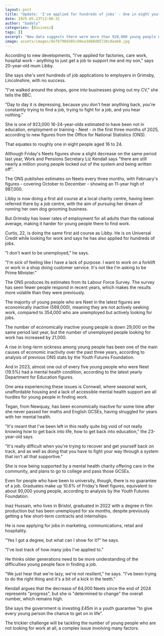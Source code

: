 ```yaml
---
layout: post
title: "Update: 'I've applied for hundreds of jobs' - One in eight youths not in work or education"
date: 2025-05-23T13:00:31
author: "badely"
categories: [Business]
tags: []
excerpt: "New data suggests there were more than 920,000 young people not in work, education or training at the start of 2025."
image: assets/images/0ef87968385c80ea3d68d85720c8eab8.jpg
---
```


According to new developments, "I've applied for factories, care work, hospital work - anything to just get a job to support me and my son," says 20-year-old mum Libby.

She says she's sent hundreds of job applications to employers in Grimsby, Lincolnshire, with no success.

"I've walked around the shops, gone into businesses giving out my CV," she tells the BBC. 

"Day to day it is depressing, because you don't hear anything back, you're constantly trying to find a job, trying to fight for a job, and you hear nothing."

She is one of 923,000 16-24-year-olds estimated to have been not in education, employment or training - Neet - in the first three months of 2025, according to new figures from the Office for National Statistics (ONS).

That equates to roughly one in eight people aged 16 to 24.

Although Friday's Neets figures show a slight decrease on the same period last year, Work and Pensions Secretary Liz Kendall says "there are still nearly a million young people locked out of the system and being written off".

The ONS publishes estimates on Neets every three months, with February's figures - covering October to December - showing an 11-year high of 987,000. 

Libby is now doing a first aid course at a local charity centre, having been referred there by a job centre, with the aim of pursuing her dream of running her own dog grooming business.

But Grimsby has lower rates of employment for all adults than the national average, making it harder for young people there to find work. 

Curtis, 22, is doing the same first aid course as Libby. He is on Universal Credit while looking for work and says he has also applied for hundreds of jobs.

"I don't want to be unemployed," he says. 

"I'm sick of feeling like I have a lack of purpose. I want to work on a forklift or work in a shop doing customer service. It's not like I'm asking to be Prime Minister."

The ONS produces its estimates from its Labour Force Survey. The survey has seen fewer people respond in recent years, which makes the results more volatile than they were previously.

The majority of young people who are Neet in the latest figures are economically inactive (569,000), meaning they are not actively seeking work, compared to 354,000 who are unemployed but actively looking for jobs.

The number of economically inactive young people is down 29,000 on the same period last year, but the number of unemployed people looking for work has increased by 21,000.

A rise in long-term sickness among young people has been one of the main causes of economic inactivity over the past three years, according to analysis of previous ONS stats by the Youth Futures Foundation. 

And in 2023, almost one out of every five young people who were Neet (19.5%) had a mental health condition, according to the latest yearly Department for Education figures.

One area experiencing these issues is Cornwall, where seasonal work, unaffordable housing and a lack of accessible mental health support are all hurdles for young people in finding work.

Tegan, from Newquay, has been economically inactive for some time after she never passed her maths and English GCSEs, having struggled for years with her mental health.

"It's meant that I've been left in this really quite big void of not really knowing how to get back into life, how to get back into education," the 23-year-old says. 

"It's really difficult when you're trying to recover and get yourself back on track, and as well as doing that you have to fight your way through a system that isn't all that supportive."

She is now being supported by a mental health charity offering care in the community, and plans to go to college and pass those GCSEs.

Even for people who have been to university, though, there is no guarantee of a job. Graduates make up 10.6% of Friday's Neet figures, equivalent to about 90,000 young people, according to analysis by the Youth Futures Foundation. 

Inaz Hussain, who lives in Bristol, graduated in 2022 with a degree in film production but has been unemployed for six months, despite previously getting a few short-term contracts and internships. 

He is now applying for jobs in marketing, communications, retail and hospitality.

"Yes I got a degree, but what can I show for it?" he says. 

"I've lost track of how many jobs I've applied to."

He thinks older generations need to be more understanding of the difficulties young people face in finding a job.

"We just hear that we're lazy, we're not resilient," he says. "I've been trying to do the right thing and it's a bit of a kick in the teeth."

Kendall argues that the decrease of 64,000 Neets since the end of 2024 represents "progress", but she is "determined to change" the overall number, which remains high.

She says the government is investing £45m in a youth guarantee "to give every young person the chance to get on in life".

The trickier challenge will be tackling the number of young people who are not looking for work at all, a complex issue involving many factors.

